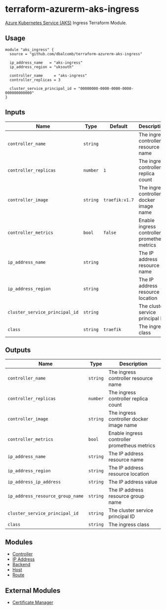 # terraform-azurerm-aks-ingress

[Azure Kubernetes Service (AKS)](https://azure.microsoft.com/en-gb/services/kubernetes-service/)
Ingress Terraform Module.

## Usage

```hcl
module "aks_ingress" {
  source = "github.com/dbalcomb/terraform-azurerm-aks-ingress"

  ip_address_name   = "aks-ingress"
  ip_address_region = "uksouth"

  controller_name     = "aks-ingress"
  controller_replicas = 3

  cluster_service_principal_id = "00000000-0000-0000-0000-000000000000"
}
```

## Inputs

| Name                           | Type     | Default        | Description                                  |
| ------------------------------ | -------- | -------------- | -------------------------------------------- |
| `controller_name`              | `string` |                | The ingress controller resource name         |
| `controller_replicas`          | `number` | `1`            | The ingress controller replica count         |
| `controller_image`             | `string` | `traefik:v1.7` | The ingress controller docker image name     |
| `controller_metrics`           | `bool`   | `false`        | Enable ingress controller prometheus metrics |
| `ip_address_name`              | `string` |                | The IP address resource name                 |
| `ip_address_region`            | `string` |                | The IP address resource location             |
| `cluster_service_principal_id` | `string` |                | The cluster service principal ID             |
| `class`                        | `string` | `traefik`      | The ingress class                            |

## Outputs

| Name                             | Type     | Description                                  |
| -------------------------------- | -------- | -------------------------------------------- |
| `controller_name`                | `string` | The ingress controller resource name         |
| `controller_replicas`            | `number` | The ingress controller replica count         |
| `controller_image`               | `string` | The ingress controller docker image name     |
| `controller_metrics`             | `bool`   | Enable ingress controller prometheus metrics |
| `ip_address_name`                | `string` | The IP address resource name                 |
| `ip_address_region`              | `string` | The IP address resource location             |
| `ip_address_ip_address`          | `string` | The IP address value                         |
| `ip_address_resource_group_name` | `string` | The IP address resource group name           |
| `cluster_service_principal_id`   | `string` | The cluster service principal ID             |
| `class`                          | `string` | The ingress class                            |

## Modules

- [Controller](modules/controller/README.md)
- [IP Address](modules/ip-address/README.md)
- [Backend](modules/backend/README.md)
- [Host](modules/host/README.md)
- [Route](modules/route/README.md)

## External Modules

- [Certificate Manager](https://github.com/dbalcomb/terraform-azurerm-aks-cert-manager)
